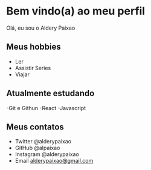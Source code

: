 # Bem vindo(a) ao meu perfil

Olá, eu sou o Aldery Paixao

## Meus hobbies

- Ler
- Assistir Series
- Viajar

## Atualmente estudando

-Git e Githun
-React
-Javascript

## Meus contatos

- Twitter @alderypaixao
- GitHub @alpaixao
- Instagram @alderypaixao
- Email  alderypaixao@gmail.com
